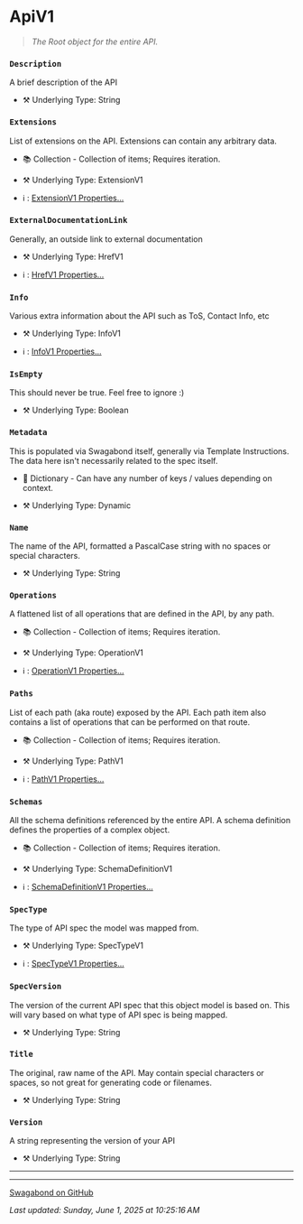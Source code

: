 # ApiV1

> *The Root object for the entire API.* 


### `Description`

A brief description of the API



* ⚒️ Underlying Type: String



### `Extensions`

List of extensions on the API. Extensions can contain any arbitrary data.


* 📚 Collection - Collection of items; Requires iteration.

* ⚒️ Underlying Type: ExtensionV1

* ℹ️ : [ExtensionV1 Properties...](./ExtensionV1.md)



### `ExternalDocumentationLink`

Generally, an outside link to external documentation



* ⚒️ Underlying Type: HrefV1

* ℹ️ : [HrefV1 Properties...](./HrefV1.md)



### `Info`

Various extra information about the API such as ToS, Contact Info, etc



* ⚒️ Underlying Type: InfoV1

* ℹ️ : [InfoV1 Properties...](./InfoV1.md)



### `IsEmpty`

This should never be true.  Feel free to ignore :)



* ⚒️ Underlying Type: Boolean



### `Metadata`

This is populated via Swagabond itself, generally via Template Instructions. The data here isn't necessarily related to the spec itself.


* 📖 Dictionary - Can have any number of keys / values depending on context.

* ⚒️ Underlying Type: Dynamic



### `Name`

The name of the API, formatted a PascalCase string with no spaces or special characters.



* ⚒️ Underlying Type: String



### `Operations`

A flattened list of all operations that are defined in the API, by any path.


* 📚 Collection - Collection of items; Requires iteration.

* ⚒️ Underlying Type: OperationV1

* ℹ️ : [OperationV1 Properties...](./OperationV1.md)



### `Paths`

List of each path (aka route) exposed by the API.  Each path item also contains a list of operations that can be performed on that route.


* 📚 Collection - Collection of items; Requires iteration.

* ⚒️ Underlying Type: PathV1

* ℹ️ : [PathV1 Properties...](./PathV1.md)



### `Schemas`

All the schema definitions referenced by the entire API.  A schema definition defines the properties of a complex object.


* 📚 Collection - Collection of items; Requires iteration.

* ⚒️ Underlying Type: SchemaDefinitionV1

* ℹ️ : [SchemaDefinitionV1 Properties...](./SchemaDefinitionV1.md)



### `SpecType`

The type of API spec the model was mapped from.



* ⚒️ Underlying Type: SpecTypeV1

* ℹ️ : [SpecTypeV1 Properties...](./SpecTypeV1.md)



### `SpecVersion`

The version of the current API spec that this object model is based on.  This will vary based on what type of API spec is being mapped.



* ⚒️ Underlying Type: String



### `Title`

The original, raw name of the API.  May contain special characters or spaces, so not great for generating code or filenames.



* ⚒️ Underlying Type: String



### `Version`

A string representing the version of your API



* ⚒️ Underlying Type: String



___



___

[Swagabond on GitHub](https://github.com/jordanbleu/swagabond)

*Last updated: Sunday, June 1, 2025 at 10:25:16 AM*
